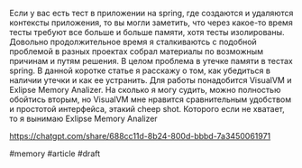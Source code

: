 Если у вас есть тест в приложении на spring, где создаются и удаляются контексты приложения, то вы могли заметить, что через какое-то время тесты требуют все больше и больше памяти, хотя тесты изолированы.
Довольно продолжительное время я сталкиваютсь с подобной проблемой  в разных проектах собрал материалы по возможным причинам и путям решения. В целом проблема в утечке памяти в тестах spring.
В данной коротке статье я расскажу о том, как убедиться в наличии утечки и как ее устранить. Для работы понадобится VisualVM и Exlipse Memory Analizer. На сколько я могу судить, можно полностью обойтись вторым, но VisualVM мне нравится сравнительным удобством и простотой интерфейса, этакий cheep shot. Которого если не хватает, то я вынимаю Exlipse Memory Analizer

https://chatgpt.com/share/688cc11d-8b24-800d-bbbd-7a3450061971

#memory #article #draft